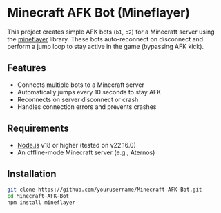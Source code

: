 # Minecraft AFK Bot (Mineflayer)

This project creates simple AFK bots (`b1`, `b2`) for a Minecraft server using the [mineflayer](https://github.com/PrismarineJS/mineflayer) library. These bots auto-reconnect on disconnect and perform a jump loop to stay active in the game (bypassing AFK kick).

## Features

- Connects multiple bots to a Minecraft server
- Automatically jumps every 10 seconds to stay AFK
- Reconnects on server disconnect or crash
- Handles connection errors and prevents crashes

## Requirements

- [Node.js](https://nodejs.org/) v18 or higher (tested on v22.16.0)
- An offline-mode Minecraft server (e.g., Aternos)

## Installation

```bash
git clone https://github.com/yourusername/Minecraft-AFK-Bot.git
cd Minecraft-AFK-Bot
npm install mineflayer
